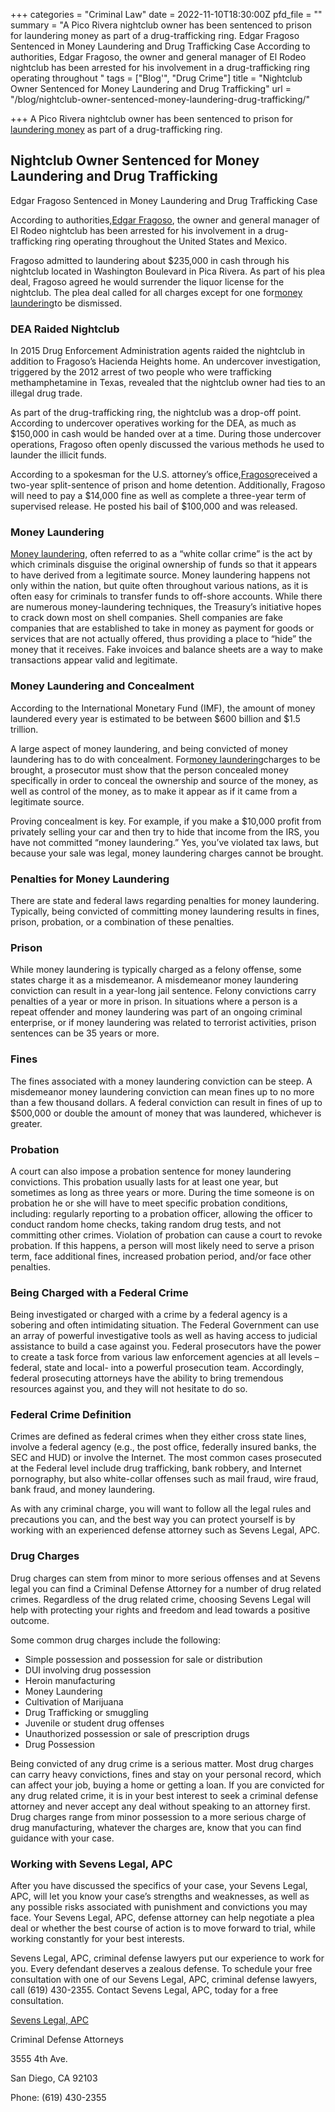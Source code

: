 +++
categories = "Criminal Law"
date = 2022-11-10T18:30:00Z
pfd_file = ""
summary = "A Pico Rivera nightclub owner has been sentenced to prison for laundering money as part of a drug-trafficking ring. Edgar Fragoso Sentenced in Money Laundering and Drug Trafficking Case According to authorities, Edgar Fragoso, the owner and general manager of El Rodeo nightclub has been arrested for his involvement in a drug-trafficking ring operating throughout "
tags = ["Blog'", "Drug Crime"]
title = "Nightclub Owner Sentenced for Money Laundering and Drug Trafficking"
url = "/blog/nightclub-owner-sentenced-money-laundering-drug-trafficking/"

+++
A Pico Rivera nightclub owner has been sentenced to prison for [laundering money](https://www.sevenslegal.com/) as part of a drug-trafficking ring.

## Nightclub Owner Sentenced for Money Laundering and Drug Trafficking

Edgar Fragoso Sentenced in Money Laundering and Drug Trafficking Case

According to authorities,[Edgar Fragoso](https://www.sevenslegal.com/), the owner and general manager of El Rodeo nightclub has been arrested for his involvement in a drug-trafficking ring operating throughout the United States and Mexico.

Fragoso admitted to laundering about $235,000 in cash through his nightclub located in Washington Boulevard in Pica Rivera. As part of his plea deal, Fragoso agreed he would surrender the liquor license for the nightclub. The plea deal called for all charges except for one for[money laundering](https://www.sevenslegal.com/)to be dismissed.

### DEA Raided Nightclub

In 2015 Drug Enforcement Administration agents raided the nightclub in addition to Fragoso’s Hacienda Heights home. An undercover investigation, triggered by the 2012 arrest of two people who were trafficking methamphetamine in Texas, revealed that the nightclub owner had ties to an illegal drug trade.

As part of the drug-trafficking ring, the nightclub was a drop-off point. According to undercover operatives working for the DEA, as much as $150,000 in cash would be handed over at a time. During those undercover operations, Fragoso often openly discussed the various methods he used to launder the illicit funds.

According to a spokesman for the U.S. attorney’s office,[Fragoso](https://www.sevenslegal.com/)received a two-year split-sentence of prison and home detention. Additionally, Fragoso will need to pay a $14,000 fine as well as complete a three-year term of supervised release. He posted his bail of $100,000 and was released.

### Money Laundering

[Money laundering](https://www.sevenslegal.com/), often referred to as a “white collar crime” is the act by which criminals disguise the original ownership of funds so that it appears to have derived from a legitimate source. Money laundering happens not only within the nation, but quite often throughout various nations, as it is often easy for criminals to transfer funds to off-shore accounts. While there are numerous money-laundering techniques, the Treasury’s initiative hopes to crack down most on shell companies. Shell companies are fake companies that are established to take in money as payment for goods or services that are not actually offered, thus providing a place to “hide” the money that it receives. Fake invoices and balance sheets are a way to make transactions appear valid and legitimate.

### Money Laundering and Concealment

According to the International Monetary Fund (IMF), the amount of money laundered every year is estimated to be between $600 billion and $1.5 trillion.

A large aspect of money laundering, and being convicted of money laundering has to do with concealment. For[money laundering](https://www.sevenslegal.com/)charges to be brought, a prosecutor must show that the person concealed money specifically in order to conceal the ownership and source of the money, as well as control of the money, as to make it appear as if it came from a legitimate source.

Proving concealment is key. For example, if you make a $10,000 profit from privately selling your car and then try to hide that income from the IRS, you have not committed “money laundering.” Yes, you’ve violated tax laws, but because your sale was legal, money laundering charges cannot be brought.

### Penalties for Money Laundering

There are state and federal laws regarding penalties for money laundering. Typically, being convicted of committing money laundering results in fines, prison, probation, or a combination of these penalties.

### Prison

While money laundering is typically charged as a felony offense, some states charge it as a misdemeanor. A misdemeanor money laundering conviction can result in a year-long jail sentence. Felony convictions carry penalties of a year or more in prison. In situations where a person is a repeat offender and money laundering was part of an ongoing criminal enterprise, or if money laundering was related to terrorist activities, prison sentences can be 35 years or more.

### Fines

The fines associated with a money laundering conviction can be steep. A misdemeanor money laundering conviction can mean fines up to no more than a few thousand dollars. A federal conviction can result in fines of up to $500,000 or double the amount of money that was laundered, whichever is greater.

### Probation

A court can also impose a probation sentence for money laundering convictions. This probation usually lasts for at least one year, but sometimes as long as three years or more. During the time someone is on probation he or she will have to meet specific probation conditions, including: regularly reporting to a probation officer, allowing the officer to conduct random home checks, taking random drug tests, and not committing other crimes. Violation of probation can cause a court to revoke probation. If this happens, a person will most likely need to serve a prison term, face additional fines, increased probation period, and/or face other penalties.

### Being Charged with a Federal Crime

Being investigated or charged with a crime by a federal agency is a sobering and often intimidating situation. The Federal Government can use an array of powerful investigative tools as well as having access to judicial assistance to build a case against you. Federal prosecutors have the power to create a task force from various law enforcement agencies at all levels – federal, state and local- into a powerful prosecution team. Accordingly, federal prosecuting attorneys have the ability to bring tremendous resources against you, and they will not hesitate to do so.

### Federal Crime Definition

Crimes are defined as federal crimes when they either cross state lines, involve a federal agency (e.g., the post office, federally insured banks, the SEC and HUD) or involve the Internet. The most common cases prosecuted at the Federal level include drug trafficking, bank robbery, and Internet pornography, but also white-collar offenses such as mail fraud, wire fraud, bank fraud, and money laundering.

As with any criminal charge, you will want to follow all the legal rules and precautions you can, and the best way you can protect yourself is by working with an experienced defense attorney such as Sevens Legal, APC.

### Drug Charges

Drug charges can stem from minor to more serious offenses and at Sevens legal you can find a Criminal Defense Attorney for a number of drug related crimes. Regardless of the drug related crime, choosing Sevens Legal will help with protecting your rights and freedom and lead towards a positive outcome.

Some common drug charges include the following:

* Simple possession and possession for sale or distribution
* DUI involving drug possession
* Heroin manufacturing
* Money Laundering
* Cultivation of Marijuana
* Drug Trafficking or smuggling
* Juvenile or student drug offenses
* Unauthorized possession or sale of prescription drugs
* Drug Possession

Being convicted of any drug crime is a serious matter. Most drug charges can carry heavy convictions, fines and stay on your personal record, which can affect your job, buying a home or getting a loan. If you are convicted for any drug related crime, it is in your best interest to seek a criminal defense attorney and never accept any deal without speaking to an attorney first. Drug charges range from minor possession to a more serious charge of drug manufacturing, whatever the charges are, know that you can find guidance with your case.

### Working with Sevens Legal, APC

After you have discussed the specifics of your case, your Sevens Legal, APC, will let you know your case’s strengths and weaknesses, as well as any possible risks associated with punishment and convictions you may face. Your Sevens Legal, APC, defense attorney can help negotiate a plea deal or whether the best course of action is to move forward to trial, while working constantly for your best interests.

Sevens Legal, APC, criminal defense lawyers put our experience to work for you. Every defendant deserves a zealous defense. To schedule your free consultation with one of our Sevens Legal, APC, criminal defense lawyers, call (619) 430-2355. Contact Sevens Legal, APC, today for a free consultation.

[Sevens Legal, APC](https://www.sevenslegal.com/ "Sevens Legal, APC")

Criminal Defense Attorneys

3555 4th Ave.

San Diego, CA 92103

Phone: (619) 430-2355